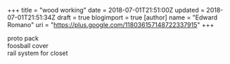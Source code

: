 +++
title = "wood working"
date = 2018-07-01T21:51:00Z
updated = 2018-07-01T21:51:34Z
draft = true
blogimport = true 
[author]
	name = "Edward Romano"
	uri = "https://plus.google.com/118036157148722337915"
+++

proto pack<br />foosball cover<br />rail system for closet
